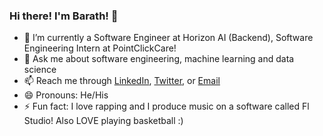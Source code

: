 ### Hi there! I'm Barath!  👋


- 🔭 I’m currently a Software Engineer at Horizon AI (Backend), Software Engineering Intern at PointClickCare! 
- 💬 Ask me about software engineering, machine learning and data science 
- 📫 Reach me through [LinkedIn](https://www.linkedin.com/in/barathvelmu/), [Twitter](https://twitter.com/BarathV03698131), or [Email](barathvelmu@gmail.com) 
- 😄 Pronouns: He/His
- ⚡ Fun fact: I love rapping and I produce music on a software called Fl Studio! Also LOVE playing basketball :) 

